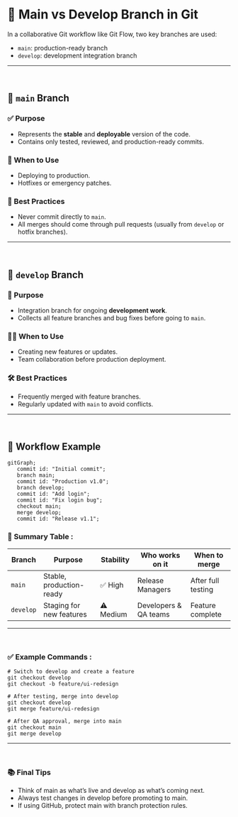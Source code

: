 # 🌿 Main vs Develop Branch in Git

In a collaborative Git workflow like Git Flow, two key branches are used:
- `main`: production-ready branch
- `develop`: development integration branch

---
<br>

## 🔹 `main` Branch

### ✅ Purpose
- Represents the **stable** and **deployable** version of the code.
- Contains only tested, reviewed, and production-ready commits.

### 🚀 When to Use
- Deploying to production.
- Hotfixes or emergency patches.

### 🛑 Best Practices
- Never commit directly to `main`.
- All merges should come through pull requests (usually from `develop` or hotfix branches).

---
<br>


## 🔸 `develop` Branch

### 🔧 Purpose
- Integration branch for ongoing **development work**.
- Collects all feature branches and bug fixes before going to `main`.

### 👨‍💻 When to Use
- Creating new features or updates.
- Team collaboration before production deployment.

### 🛠️ Best Practices
- Frequently merged with feature branches.
- Regularly updated with `main` to avoid conflicts.

---
<br>

## 🔁 Workflow Example

```mermaid
gitGraph;
   commit id: "Initial commit";
   branch main;
   commit id: "Production v1.0";
   branch develop;
   commit id: "Add login";
   commit id: "Fix login bug";
   checkout main;
   merge develop;
   commit id: "Release v1.1";

```

### 📌 Summary Table :

| Branch    | Purpose                  | Stability | Who works on it       | When to merge      |
| --------- | ------------------------ | --------- | --------------------- | ------------------ |
| `main`    | Stable, production-ready | ✅ High    | Release Managers      | After full testing |
| `develop` | Staging for new features | ⚠️ Medium | Developers & QA teams | Feature complete   |


---
<br>


### ✅ Example Commands : 

```
# Switch to develop and create a feature
git checkout develop
git checkout -b feature/ui-redesign

# After testing, merge into develop
git checkout develop
git merge feature/ui-redesign

# After QA approval, merge into main
git checkout main
git merge develop
```


---
<br>

### 📚 Final Tips

- Think of main as what’s live and develop as what’s coming next.
- Always test changes in develop before promoting to main.
- If using GitHub, protect main with branch protection rules.





















